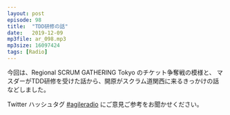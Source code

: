 ```yaml
---
layout: post
episode: 98
title:  "TDD研修の話"
date:   2019-12-09
mp3file: ar_098.mp3
mp3size: 16097424
tags: [Radio]
---
```


今回は、Regional SCRUM GATHERING Tokyo のチケット争奪戦の模様と、
マスダーがTDD研修を受けた話から、開原がスクラム道関西に来るきっかけの話などしました。  

Twitter ハッシュタグ [#agileradio](https://twitter.com/intent/tweet?hashtags=agileradio) にご意見ご参考をお聞かせください。

